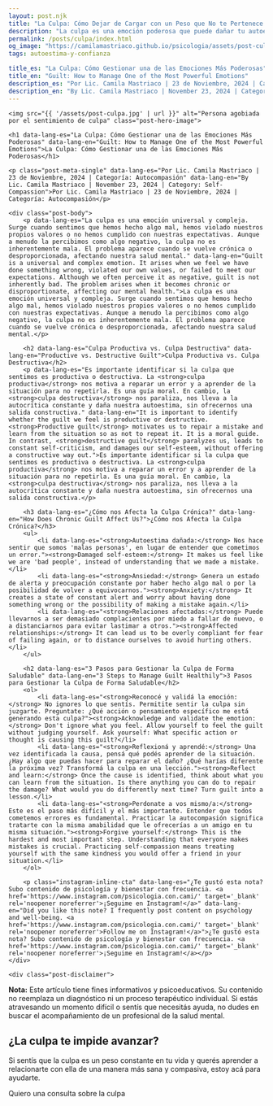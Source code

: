 ```yaml
---
layout: post.njk
title: "La Culpa: Cómo Dejar de Cargar con un Peso que No te Pertenece | Blog Camila Mastriaco"
description: "La culpa es una emoción poderosa que puede dañar tu autoestima y generar ansiedad. Aprendé a diferenciar la culpa útil de la destructiva y a gestionarla."
permalink: /posts/culpa/index.html
og_image: "https://camilamastriaco.github.io/psicologia/assets/post-culpa.jpg"
tags: autoestima-y-confianza

title_es: "La Culpa: Cómo Gestionar una de las Emociones Más Poderosas"
title_en: "Guilt: How to Manage One of the Most Powerful Emotions"
description_es: "Por Lic. Camila Mastriaco | 23 de Noviembre, 2024 | Categoría: Autocompasión"
description_en: "By Lic. Camila Mastriaco | November 23, 2024 | Category: Self-Compassion"
---
```




    <img src="{{ '/assets/post-culpa.jpg' | url }}" alt="Persona agobiada por el sentimiento de culpa" class="post-hero-image">
    
    <h1 data-lang-es="La Culpa: Cómo Gestionar una de las Emociones Más Poderosas" data-lang-en="Guilt: How to Manage One of the Most Powerful Emotions">La Culpa: Cómo Gestionar una de las Emociones Más Poderosas</h1>
<div id="share-buttons-container"></div>

    <p class="post-meta-single" data-lang-es="Por Lic. Camila Mastriaco | 23 de Noviembre, 2024 | Categoría: Autocompasión" data-lang-en="By Lic. Camila Mastriaco | November 23, 2024 | Category: Self-Compassion">Por Lic. Camila Mastriaco | 23 de Noviembre, 2024 | Categoría: Autocompasión</p>
    
    <div class="post-body">
        <p data-lang-es="La culpa es una emoción universal y compleja. Surge cuando sentimos que hemos hecho algo mal, hemos violado nuestros propios valores o no hemos cumplido con nuestras expectativas. Aunque a menudo la percibimos como algo negativo, la culpa no es inherentemente mala. El problema aparece cuando se vuelve crónica o desproporcionada, afectando nuestra salud mental." data-lang-en="Guilt is a universal and complex emotion. It arises when we feel we have done something wrong, violated our own values, or failed to meet our expectations. Although we often perceive it as negative, guilt is not inherently bad. The problem arises when it becomes chronic or disproportionate, affecting our mental health.">La culpa es una emoción universal y compleja. Surge cuando sentimos que hemos hecho algo mal, hemos violado nuestros propios valores o no hemos cumplido con nuestras expectativas. Aunque a menudo la percibimos como algo negativo, la culpa no es inherentemente mala. El problema aparece cuando se vuelve crónica o desproporcionada, afectando nuestra salud mental.</p>

        <h2 data-lang-es="Culpa Productiva vs. Culpa Destructiva" data-lang-en="Productive vs. Destructive Guilt">Culpa Productiva vs. Culpa Destructiva</h2>
        <p data-lang-es="Es importante identificar si la culpa que sentimos es productiva o destructiva. La <strong>culpa productiva</strong> nos motiva a reparar un error y a aprender de la situación para no repetirla. Es una guía moral. En cambio, la <strong>culpa destructiva</strong> nos paraliza, nos lleva a la autocrítica constante y daña nuestra autoestima, sin ofrecernos una salida constructiva." data-lang-en="It is important to identify whether the guilt we feel is productive or destructive. <strong>Productive guilt</strong> motivates us to repair a mistake and learn from the situation so as not to repeat it. It is a moral guide. In contrast, <strong>destructive guilt</strong> paralyzes us, leads to constant self-criticism, and damages our self-esteem, without offering a constructive way out.">Es importante identificar si la culpa que sentimos es productiva o destructiva. La <strong>culpa productiva</strong> nos motiva a reparar un error y a aprender de la situación para no repetirla. Es una guía moral. En cambio, la <strong>culpa destructiva</strong> nos paraliza, nos lleva a la autocrítica constante y daña nuestra autoestima, sin ofrecernos una salida constructiva.</p>
        
        <h3 data-lang-es="¿Cómo nos Afecta la Culpa Crónica?" data-lang-en="How Does Chronic Guilt Affect Us?">¿Cómo nos Afecta la Culpa Crónica?</h3>
        <ul>
            <li data-lang-es="<strong>Autoestima dañada:</strong> Nos hace sentir que somos 'malas personas', en lugar de entender que cometimos un error."><strong>Damaged self-esteem:</strong> It makes us feel like we are 'bad people', instead of understanding that we made a mistake.</li>
            <li data-lang-es="<strong>Ansiedad:</strong> Genera un estado de alerta y preocupación constante por haber hecho algo mal o por la posibilidad de volver a equivocarnos."><strong>Anxiety:</strong> It creates a state of constant alert and worry about having done something wrong or the possibility of making a mistake again.</li>
            <li data-lang-es="<strong>Relaciones afectadas:</strong> Puede llevarnos a ser demasiado complacientes por miedo a fallar de nuevo, o a distanciarnos para evitar lastimar a otros."><strong>Affected relationships:</strong> It can lead us to be overly compliant for fear of failing again, or to distance ourselves to avoid hurting others.</li>
        </ul>

        <h2 data-lang-es="3 Pasos para Gestionar la Culpa de Forma Saludable" data-lang-en="3 Steps to Manage Guilt Healthily">3 Pasos para Gestionar la Culpa de Forma Saludable</h2>
        <ol>
            <li data-lang-es="<strong>Reconocé y validá la emoción:</strong> No ignores lo que sentís. Permitite sentir la culpa sin juzgarte. Preguntate: ¿Qué acción o pensamiento específico me está generando esta culpa?"><strong>Acknowledge and validate the emotion:</strong> Don't ignore what you feel. Allow yourself to feel the guilt without judging yourself. Ask yourself: What specific action or thought is causing this guilt?</li>
            <li data-lang-es="<strong>Reflexioná y aprendé:</strong> Una vez identificada la causa, pensá qué podés aprender de la situación. ¿Hay algo que puedas hacer para reparar el daño? ¿Qué harías diferente la próxima vez? Transformá la culpa en una lección."><strong>Reflect and learn:</strong> Once the cause is identified, think about what you can learn from the situation. Is there anything you can do to repair the damage? What would you do differently next time? Turn guilt into a lesson.</li>
            <li data-lang-es="<strong>Perdonate a vos mismo/a:</strong> Este es el paso más difícil y el más importante. Entender que todos cometemos errores es fundamental. Practicar la autocompasión significa tratarte con la misma amabilidad que le ofrecerías a un amigo en tu misma situación."><strong>Forgive yourself:</strong> This is the hardest and most important step. Understanding that everyone makes mistakes is crucial. Practicing self-compassion means treating yourself with the same kindness you would offer a friend in your situation.</li>
        </ol>
        
        <p class="instagram-inline-cta" data-lang-es="¿Te gustó esta nota? Subo contenido de psicología y bienestar con frecuencia. <a href='https://www.instagram.com/psicologia.con.cami/' target='_blank' rel='noopener noreferrer'>¡Seguime en Instagram!</a>" data-lang-en="Did you like this note? I frequently post content on psychology and well-being. <a href='https://www.instagram.com/psicologia.con.cami/' target='_blank' rel='noopener noreferrer'>Follow me on Instagram!</a>">¿Te gustó esta nota? Subo contenido de psicología y bienestar con frecuencia. <a href='https://www.instagram.com/psicologia.con.cami/' target='_blank' rel='noopener noreferrer'>¡Seguime en Instagram!</a></p>
    </div>
    
    <div class="post-disclaimer">
<p data-lang-es="<strong>Nota:</strong> Este artículo tiene fines informativos y psicoeducativos. Su contenido no reemplaza un diagnóstico ni un proceso terapéutico individual. Si estás atravesando un momento difícil o sentís que necesitás ayuda, no dudes en buscar el acompañamiento de un profesional de la salud mental." data-lang-en="<strong>Disclaimer:</strong> This article is for informational and psychoeducational purposes only. It is not a substitute for a professional diagnosis or an individual therapeutic process. If you are going through a difficult time or feel you need help, do not hesitate to seek support from a mental health professional.">
<strong>Nota:</strong> Este artículo tiene fines informativos y psicoeducativos. Su contenido no reemplaza un diagnóstico ni un proceso terapéutico individual. Si estás atravesando un momento difícil o sentís que necesitás ayuda, no dudes en buscar el acompañamiento de un profesional de la salud mental.
</p>
</div>

<section id="cta-post" class="animate-on-scroll">
        <h2 data-lang-es="¿La culpa te impide avanzar?" data-lang-en="Is guilt holding you back?">¿La culpa te impide avanzar?</h2>
        <p data-lang-es="Si sentís que la culpa es un peso constante en tu vida y querés aprender a relacionarte con ella de una manera más sana y compasiva, estoy acá para ayudarte." data-lang-en="If you feel that guilt is a constant weight in your life and you want to learn to relate to it in a healthier, more compassionate way, I'm here to help you.">Si sentís que la culpa es un peso constante en tu vida y querés aprender a relacionarte con ella de una manera más sana y compasiva, estoy acá para ayudarte.</p>
        <a 
            class="btn whatsapp-trigger" 
            data-location="post_culpa_cta" 
            target="_blank" 
            rel="noopener noreferrer" 
            data-lang-es="Quiero una consulta sobre la culpa" 
            data-lang-en="I want a consultation about guilt" 
            data-whatsapp-es="Hola Camila, leí tu nota sobre la culpa y quisiera consultarte sobre las sesiones." 
            data-whatsapp-en="Hi Camila, I read your note about guilt and would like to ask about the sessions." 
        >Quiero una consulta sobre la culpa</a>
    </section>